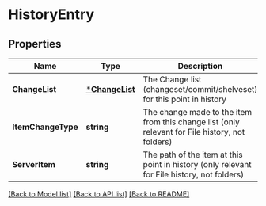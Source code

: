 # HistoryEntry

## Properties
Name | Type | Description | Notes
------------ | ------------- | ------------- | -------------
**ChangeList** | [***ChangeList**](ChangeList.md) | The Change list (changeset/commit/shelveset) for this point in history | [optional] [default to null]
**ItemChangeType** | **string** | The change made to the item from this change list (only relevant for File history, not folders) | [optional] [default to null]
**ServerItem** | **string** | The path of the item at this point in history (only relevant for File history, not folders) | [optional] [default to null]

[[Back to Model list]](../README.md#documentation-for-models) [[Back to API list]](../README.md#documentation-for-api-endpoints) [[Back to README]](../README.md)


